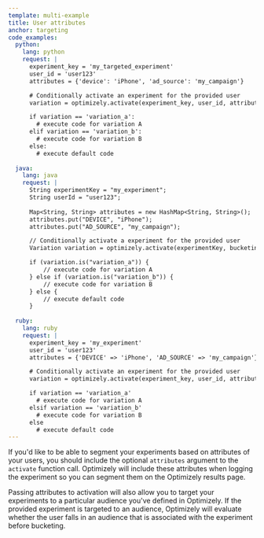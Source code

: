 ```yaml
---
template: multi-example
title: User attributes
anchor: targeting
code_examples:
  python:
    lang: python
    request: |
      experiment_key = 'my_targeted_experiment'
      user_id = 'user123'
      attributes = {'device': 'iPhone', 'ad_source': 'my_campaign'}

      # Conditionally activate an experiment for the provided user
      variation = optimizely.activate(experiment_key, user_id, attributes)

      if variation == 'variation_a':
        # execute code for variation A
      elif variation == 'variation_b':
        # execute code for variation B
      else:
        # execute default code
 
  java:
    lang: java
    request: |
      String experimentKey = "my_experiment";
      String userId = "user123";
      
      Map<String, String> attributes = new HashMap<String, String>();
      attributes.put("DEVICE", "iPhone");
      attributes.put("AD_SOURCE", "my_campaign");

      // Conditionally activate a experiment for the provided user 
      Variation variation = optimizely.activate(experimentKey, bucketingId, attributes);

      if (variation.is("variation_a")) {
          // execute code for variation A
      } else if (variation.is("variation_b")) {
          // execute code for variation B
      } else {
          // execute default code
      }
 
  ruby:
    lang: ruby
    request: |
      experiment_key = 'my_experiment'
      user_id = 'user123'
      attributes = {'DEVICE' => 'iPhone', 'AD_SOURCE' => 'my_campaign'}

      # Conditionally activate an experiment for the provided user
      variation = optimizely.activate(experiment_key, user_id, attributes=attributes)

      if variation == 'variation_a'
        # execute code for variation A
      elsif variation == 'variation_b'
        # execute code for variation B
      else
        # execute default code
---
```


If you'd like to be able to segment your experiments based on attributes of your users, you should include the optional `attributes` argument to the `activate` function call. Optimizely will include these attributes when logging the experiment so you can segment them on the Optimizely results page.

Passing attributes to activation will also allow you to target your experiments to a particular audience you've defined in Optimizely. If the provided experiment is targeted to an audience, Optimizely will evaluate whether the user falls in an audience that is associated with the experiment before bucketing.
